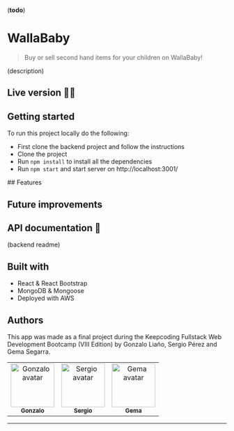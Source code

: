 (**todo**)

# WallaBaby 

> Buy or sell second hand items for your children on WallaBaby! 

(description)

## Live version 🚀🚀

## Getting started 

To run this project locally do the following:

- First clone the backend project and follow the instructions 
- Clone the project
- Run ```npm install``` to install all the dependencies
- Run ```npm start``` and start server on http://localhost:3001/ 


## Features

## Future improvements

## API documentation  📖
(backend readme)

## Built with 

- React & React Bootstrap
- MongoDB & Mongoose
- Deployed with AWS

## Authors 

This app was made as a final project during the Keepcoding Fullstack Web Development Bootcamp (VIII Edition) by Gonzalo Liaño, Sergio Pérez and Gema Segarra.

<table>
<tr><td align="center"><a href="https://github.com/Gon99"><img src="https://avatars0.githubusercontent.com/u/43567070?v=4" width="100px;" alt="Gonzalo avatar"/><br/><sub><b>Gonzalo</b></sub></a><br/><a href="https://github.com/Gon99"></a>
<td align="center"><a href="https://github.com/SergyPC"><img src="https://avatars2.githubusercontent.com/u/57828810?v=4" width="100px;" alt="Sergio avatar"/><br/><sub><b>Sergio</b></sub></a><br/><a href="https://github.com/SergyPC">
<td align="center"><a href="https://github.com/gemasegarra"><img src="https://avatars2.githubusercontent.com/u/40056297?v=4" width="100px;" alt="Gema avatar"/><br/><sub><b>Gema</b></sub></a><br/><a href="https://github.com/gemasegarra"></a>
</a>
</table>


---

